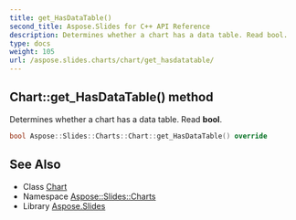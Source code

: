 ```yaml
---
title: get_HasDataTable()
second_title: Aspose.Slides for C++ API Reference
description: Determines whether a chart has a data table. Read bool.
type: docs
weight: 105
url: /aspose.slides.charts/chart/get_hasdatatable/
---
```

## Chart::get_HasDataTable() method


Determines whether a chart has a data table. Read **bool**.

```cpp
bool Aspose::Slides::Charts::Chart::get_HasDataTable() override
```

## See Also

* Class [Chart](../)
* Namespace [Aspose::Slides::Charts](../../)
* Library [Aspose.Slides](../../../)